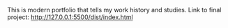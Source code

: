 This is modern portfolio that tells my work history and studies. 
Link to final project: http://127.0.0.1:5500/dist/index.html
